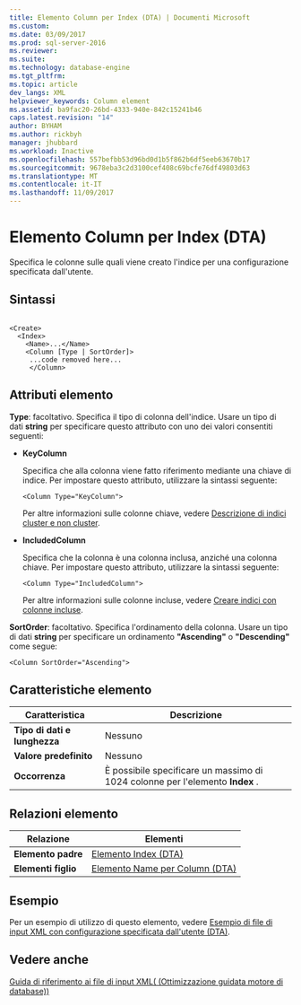 ```yaml
---
title: Elemento Column per Index (DTA) | Documenti Microsoft
ms.custom: 
ms.date: 03/09/2017
ms.prod: sql-server-2016
ms.reviewer: 
ms.suite: 
ms.technology: database-engine
ms.tgt_pltfrm: 
ms.topic: article
dev_langs: XML
helpviewer_keywords: Column element
ms.assetid: ba9fac20-26bd-4333-940e-842c15241b46
caps.latest.revision: "14"
author: BYHAM
ms.author: rickbyh
manager: jhubbard
ms.workload: Inactive
ms.openlocfilehash: 557befbb53d96bd0d1b5f862b6df5eeb63670b17
ms.sourcegitcommit: 9678eba3c2d3100cef408c69bcfe76df49803d63
ms.translationtype: MT
ms.contentlocale: it-IT
ms.lasthandoff: 11/09/2017
---
```

# <a name="column-element-for-index-dta"></a>Elemento Column per Index (DTA)
  Specifica le colonne sulle quali viene creato l'indice per una configurazione specificata dall'utente.  
  
## <a name="syntax"></a>Sintassi  
  
```  
  
<Create>  
  <Index>  
    <Name>...</Name>  
    <Column [Type | SortOrder]>  
     ...code removed here...  
     </Column>  
```  
  
## <a name="element-attributes"></a>Attributi elemento  
  
 **Type**: facoltativo. Specifica il tipo di colonna dell'indice. Usare un tipo di dati **string** per specificare questo attributo con uno dei valori consentiti seguenti:  
  
-   **KeyColumn**  
  
     Specifica che alla colonna viene fatto riferimento mediante una chiave di indice. Per impostare questo attributo, utilizzare la sintassi seguente:  
  
    ```  
    <Column Type="KeyColumn">  
    ```  
  
     Per altre informazioni sulle colonne chiave, vedere [Descrizione di indici cluster e non cluster](../../relational-databases/indexes/clustered-and-nonclustered-indexes-described.md).  
  
-   **IncludedColumn**  
  
     Specifica che la colonna è una colonna inclusa, anziché una colonna chiave. Per impostare questo attributo, utilizzare la sintassi seguente:  
  
    ```  
    <Column Type="IncludedColumn">  
    ```  
  
     Per altre informazioni sulle colonne incluse, vedere [Creare indici con colonne incluse](../../relational-databases/indexes/create-indexes-with-included-columns.md).  
  
 **SortOrder**: facoltativo. Specifica l'ordinamento della colonna. Usare un tipo di dati **string** per specificare un ordinamento **"Ascending"** o **"Descending"** come segue:  
  
```  
<Column SortOrder="Ascending">  
```  
  
## <a name="element-characteristics"></a>Caratteristiche elemento  
  
|Caratteristica|Descrizione|  
|--------------------|-----------------|  
|**Tipo di dati e lunghezza**|Nessuno|  
|**Valore predefinito**|Nessuno|  
|**Occorrenza**|È possibile specificare un massimo di 1024 colonne per l'elemento **Index** .|  
  
## <a name="element-relationships"></a>Relazioni elemento  
  
|Relazione|Elementi|  
|------------------|--------------|  
|**Elemento padre**|[Elemento Index &#40;DTA&#41;](../../tools/dta/index-element-dta.md)|  
|**Elementi figlio**|[Elemento Name per Column &#40;DTA&#41;](../../tools/dta/name-element-for-column-dta.md)|  
  
## <a name="example"></a>Esempio  
 Per un esempio di utilizzo di questo elemento, vedere [Esempio di file di input XML con configurazione specificata dall'utente &#40;DTA&#41;](../../tools/dta/xml-input-file-sample-with-user-specified-configuration-dta.md).  
  
## <a name="see-also"></a>Vedere anche  
 [Guida di riferimento ai file di input XML&#40; (Ottimizzazione guidata motore di database)&#41;](../../tools/dta/xml-input-file-reference-database-engine-tuning-advisor.md)  
  
  
